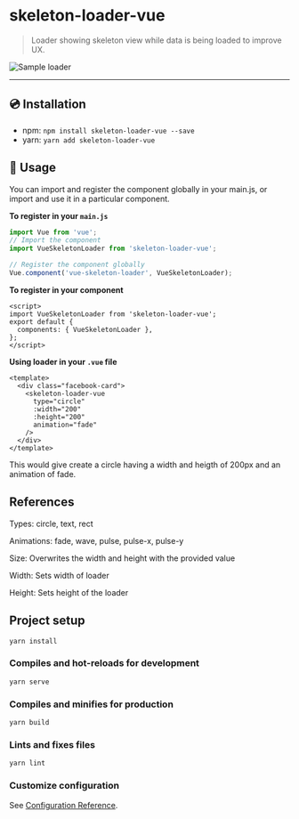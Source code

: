 # skeleton-loader-vue

> Loader showing skeleton view while data is being loaded to improve UX.

![Sample loader](https://res.cloudinary.com/ibnabubakre/image/upload/v1594505356/loader.gif)

---

## :cd: Installation

* npm: `npm install skeleton-loader-vue --save`
* yarn: `yarn add skeleton-loader-vue`

## :rocket: Usage
You can import and register the component globally in your main.js, or import and use it in a particular component.

**To register in your `main.js`**
```javascript
import Vue from 'vue';
// Import the component
import VueSkeletonLoader from 'skeleton-loader-vue';

// Register the component globally
Vue.component('vue-skeleton-loader', VueSkeletonLoader);
```

**To register in your component**
```vue
<script>
import VueSkeletonLoader from 'skeleton-loader-vue';
export default {
  components: { VueSkeletonLoader },
};
</script>
```

**Using loader in your `.vue` file**

```vue
<template>
  <div class="facebook-card">
    <skeleton-loader-vue
      type="circle"
      :width="200"
      :height="200"
      animation="fade"
    />
  </div>
</template>
```

This would give create a circle having a width and heigth of 200px and an animation of fade.

## References

Types: circle, text, rect

Animations: fade, wave, pulse, pulse-x, pulse-y

Size: Overwrites the width and height with the provided value

Width: Sets width of loader

Height: Sets height of the loader

## Project setup

```shell
yarn install
```

### Compiles and hot-reloads for development

```shell
yarn serve
```

### Compiles and minifies for production

```shell
yarn build
```

### Lints and fixes files

```shell
yarn lint
```

### Customize configuration

See [Configuration Reference](https://cli.vuejs.org/config/).
